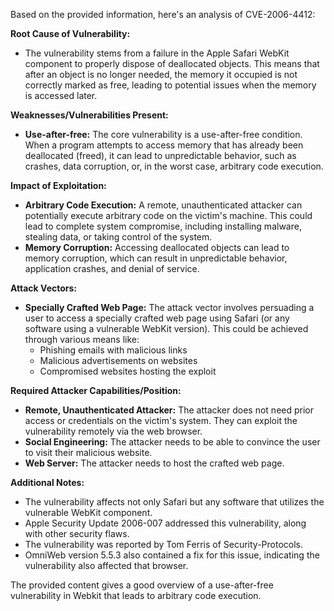 Based on the provided information, here's an analysis of CVE-2006-4412:

**Root Cause of Vulnerability:**
- The vulnerability stems from a failure in the Apple Safari WebKit component to properly dispose of deallocated objects. This means that after an object is no longer needed, the memory it occupied is not correctly marked as free, leading to potential issues when the memory is accessed later.

**Weaknesses/Vulnerabilities Present:**
- **Use-after-free:** The core vulnerability is a use-after-free condition.  When a program attempts to access memory that has already been deallocated (freed), it can lead to unpredictable behavior, such as crashes, data corruption, or, in the worst case, arbitrary code execution.

**Impact of Exploitation:**
- **Arbitrary Code Execution:** A remote, unauthenticated attacker can potentially execute arbitrary code on the victim's machine. This could lead to complete system compromise, including installing malware, stealing data, or taking control of the system.
- **Memory Corruption:** Accessing deallocated objects can lead to memory corruption, which can result in unpredictable behavior, application crashes, and denial of service.

**Attack Vectors:**
- **Specially Crafted Web Page:** The attack vector involves persuading a user to access a specially crafted web page using Safari (or any software using a vulnerable WebKit version). This could be achieved through various means like:
    - Phishing emails with malicious links
    - Malicious advertisements on websites
    - Compromised websites hosting the exploit

**Required Attacker Capabilities/Position:**
- **Remote, Unauthenticated Attacker:** The attacker does not need prior access or credentials on the victim's system. They can exploit the vulnerability remotely via the web browser.
- **Social Engineering:** The attacker needs to be able to convince the user to visit their malicious website.
- **Web Server:** The attacker needs to host the crafted web page.

**Additional Notes:**
- The vulnerability affects not only Safari but any software that utilizes the vulnerable WebKit component.
- Apple Security Update 2006-007 addressed this vulnerability, along with other security flaws.
- The vulnerability was reported by Tom Ferris of Security-Protocols.
- OmniWeb version 5.5.3 also contained a fix for this issue, indicating the vulnerability also affected that browser.

The provided content gives a good overview of a use-after-free vulnerability in Webkit that leads to arbitrary code execution.